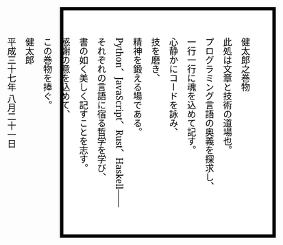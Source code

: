 <div style="
  background-color: white;
  color: black;
  font-family: 'Yu Mincho', 'MS Mincho', 'serif';
  border: 8px solid black;
  padding: 2em;
  width: 80%;
  margin: auto;
  writing-mode: vertical-rl;
  text-align: justify;
  line-height: 2em;
  font-size: 1.5em;
">

  健太郎之巻物  
  此処は文章と技術の道場也。  
  プログラミング言語の奥義を探求し、  
  一行一行に魂を込めて記す。  
  心静かにコードを詠み、  
  技を磨き、  
  精神を鍛える場である。  

  Python、JavaScript、Rust、Haskell——  
  それぞれの言語に宿る哲学を学び、  
  書の如く美しく記すことを志す。  

  感謝の意を込めて、  
  この巻物を捧ぐ。  

  健太郎  
  平成三十七年 八月二十一日  

</div>
